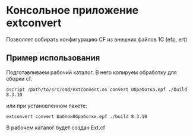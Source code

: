 # Консольное приложение extconvert

Позволяет собирать конфигурацию CF из внешних файлов 1С (efp, ert)

## Пример использования

Подготавливаем рабочий каталог. В него копируем обработку для сборки cf.

```
oscript /path/to/src/cmd/extconvert.os convert Обработка.epf ./build 8.3.10
```

или при установленном пакете:

```
extconvert convert ШаблонОбработки.epf ./build 8.3.10
```

В рабочем каталог будет создан Ext.cf